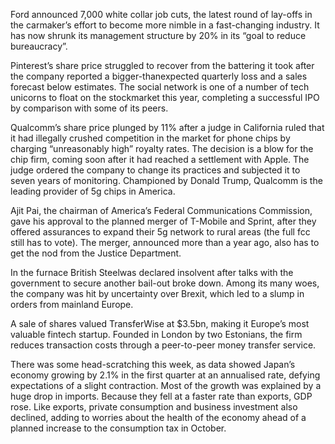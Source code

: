 Ford announced 7,000 white collar job cuts, the latest round of lay-offs in the carmaker’s effort to become more nimble in a fast-changing industry. It has now shrunk its management structure by 20% in its “goal to reduce bureaucracy”.

Pinterest’s share price struggled to recover from the battering it took after the company reported a bigger-thanexpected quarterly loss and a sales forecast below estimates. The social network is one of a number of tech unicorns to float on the stockmarket this year, completing a successful IPO by comparison with some of its peers.

Qualcomm’s share price plunged by 11% after a judge in California ruled that it had illegally crushed competition in the market for phone chips by charging “unreasonably high” royalty rates. The decision is a blow for the chip firm, coming soon after it had reached a settlement with Apple. The judge ordered the company to change its practices and subjected it to seven years of monitoring. Championed by Donald Trump, Qualcomm is the leading provider of 5g chips in America.

Ajit Pai, the chairman of America’s Federal Communications Commission, gave his approval to the planned merger of T-Mobile and Sprint, after they offered assurances to expand their 5g network to rural areas (the full fcc still has to vote). The merger, announced more than a year ago, also has to get the nod from the Justice Department. 

In the furnace 
British Steelwas declared insolvent after talks with the government to secure another bail-out broke down. Among its many woes, the company was hit by uncertainty over Brexit, which led to a slump in orders from mainland Europe.

A sale of shares valued TransferWise at $3.5bn, making it Europe’s most valuable fintech startup. Founded in London by two Estonians, the firm reduces transaction costs through a peer-to-peer money transfer service.

There was some head-scratching this week, as data showed Japan’s economy growing by 2.1% in the first quarter at an annualised rate, defying expectations of a slight contraction. Most of the growth was explained by a huge drop in imports. Because they fell at a faster rate than exports, GDP rose. Like exports, private consumption and business investment also declined, adding to worries about the health of the economy ahead of a planned increase to the consumption tax in October.